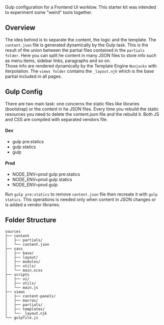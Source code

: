 Gulp configuration for a Frontend UI worklow. This starter kit was intended to experiment  some "weird" tools together. 

## Overview
The idea behind is to separate the content, the logic and the template. The `content.json` file is generated dynamically by the Gulp task. This is the result of the union between the partial files contained in the `partials folder`. Here you can split he content in many JSON files to store info such as menu items, sidebar links, paragraphs and so on.   
Those info are rendered dynamically by the Template Engine `Nunjucks` with iterpolation. The `views folder` contains the `_layout.njk` which is the base partial included in all pages.   

## Gulp Config
There are two main task: one concerns the static files like libraries (bootstrap) or the content in he JSON files. Every time you rebuild the static resources you need to delete the content.json file and the rebuild it.
Both JS and CSS are compiled with separated vendors file.

#### Dev
- gulp pre:statics
- gulp statics
- gulp

#### Prod
- NODE_ENV=prod gulp pre:statics
- NODE_ENV=prod gulp statics
- NODE_ENV=prod gulp   
  
Run `gulp pre:statics` to remove `content.json` file then recreate it with `gulp statics`. This operations is needed only when content in JSON changes or is added a vendor libraries.


## Folder Structure
```
sources
├── content
│   ├── partials/
│   └── content.json
├── sass
│   ├── base/
│   ├── layout/
│   ├── modules/
│   ├── utils/
│   └── main.scss
├── scripts
│   ├── ui/
│   ├── utils/
│   └── main.js
├── views
│   ├── content-panels/
│   ├── macros/
│   ├── partials/
│   ├── templates/
│   └── _layout.njk
└── gulpfile.js
```


